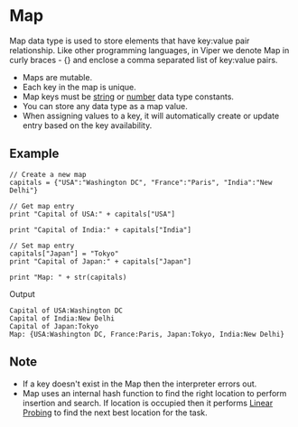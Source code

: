 # Map <!-- {docsify-ignore-all} -->

Map data type is used to store elements that have key:value pair relationship. 
Like other programming languages, in Viper we denote Map in curly braces - {} and enclose a comma separated list of key:value pairs.

- Maps are mutable.
- Each key in the map is unique.
- Map keys must be [string](/string.md) or [number](/number.md) data type constants.
- You can store any data type as a map value.
- When assigning values to a key, it will automatically create or update entry based on the key availability.

## Example

```map.viper
// Create a new map
capitals = {"USA":"Washington DC", "France":"Paris", "India":"New Delhi"}

// Get map entry
print "Capital of USA:" + capitals["USA"]

print "Capital of India:" + capitals["India"]

// Set map entry
capitals["Japan"] = "Tokyo"
print "Capital of Japan:" + capitals["Japan"]

print "Map: " + str(capitals)

```

Output
```
Capital of USA:Washington DC
Capital of India:New Delhi
Capital of Japan:Tokyo
Map: {USA:Washington DC, France:Paris, Japan:Tokyo, India:New Delhi}
```

## Note

- If a key doesn't exist in the Map then the interpreter errors out.
- Map uses an internal hash function to find the right location to perform insertion and search. If location is occupied then it performs [Linear Probing](https://en.wikipedia.org/wiki/Linear_probing) to find the next best location for the task.
